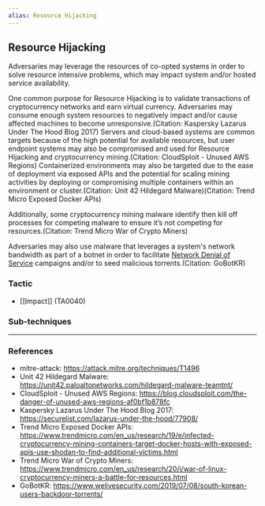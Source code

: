 ```yaml
---
alias: Resource Hijacking
---
```


## Resource Hijacking

Adversaries may leverage the resources of co-opted systems in order to solve resource intensive problems, which may impact system and/or hosted service availability. 

One common purpose for Resource Hijacking is to validate transactions of cryptocurrency networks and earn virtual currency. Adversaries may consume enough system resources to negatively impact and/or cause affected machines to become unresponsive.(Citation: Kaspersky Lazarus Under The Hood Blog 2017) Servers and cloud-based systems are common targets because of the high potential for available resources, but user endpoint systems may also be compromised and used for Resource Hijacking and cryptocurrency mining.(Citation: CloudSploit - Unused AWS Regions) Containerized environments may also be targeted due to the ease of deployment via exposed APIs and the potential for scaling mining activities by deploying or compromising multiple containers within an environment or cluster.(Citation: Unit 42 Hildegard Malware)(Citation: Trend Micro Exposed Docker APIs)

Additionally, some cryptocurrency mining malware identify then kill off processes for competing malware to ensure it’s not competing for resources.(Citation: Trend Micro War of Crypto Miners)

Adversaries may also use malware that leverages a system's network bandwidth as part of a botnet in order to facilitate [Network Denial of Service](https://attack.mitre.org/techniques/T1498) campaigns and/or to seed malicious torrents.(Citation: GoBotKR)


### Tactic

- [[Impact]] (TA0040)

### Sub-techniques


---
### References

- mitre-attack: https://attack.mitre.org/techniques/T1496
- Unit 42 Hildegard Malware: https://unit42.paloaltonetworks.com/hildegard-malware-teamtnt/
- CloudSploit - Unused AWS Regions: https://blog.cloudsploit.com/the-danger-of-unused-aws-regions-af0bf1b878fc
- Kaspersky Lazarus Under The Hood Blog 2017: https://securelist.com/lazarus-under-the-hood/77908/
- Trend Micro Exposed Docker APIs: https://www.trendmicro.com/en_us/research/19/e/infected-cryptocurrency-mining-containers-target-docker-hosts-with-exposed-apis-use-shodan-to-find-additional-victims.html
- Trend Micro War of Crypto Miners: https://www.trendmicro.com/en_us/research/20/i/war-of-linux-cryptocurrency-miners-a-battle-for-resources.html
- GoBotKR: https://www.welivesecurity.com/2019/07/08/south-korean-users-backdoor-torrents/
